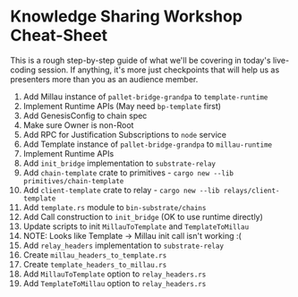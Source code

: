 # Knowledge Sharing Workshop Cheat-Sheet

This is a rough step-by-step guide of what we'll be covering in today's live-coding session. If
anything, it's more just checkpoints that will help us as presenters more than you as an audience
member.

1. Add Millau instance of `pallet-bridge-grandpa` to `template-runtime`
  1. Implement Runtime APIs (May need `bp-template` first)
  2. Add GenesisConfig to chain spec
  3. Make sure Owner is non-Root
1. Add RPC for Justification Subscriptions to `node` service
1. Add Template instance of `pallet-bridge-grandpa` to `millau-runtime`
  1. Implement Runtime APIs
1. Add `init_bridge` implementation to `substrate-relay`
  1. Add `chain-template` crate to primitives
    - `cargo new --lib primitives/chain-template`
  1. Add `client-template` crate to relay
    - `cargo new --lib relays/client-template`
  1. Add `template.rs` module to `bin-substrate/chains`
  1. Add Call construction to `init_bridge` (OK to use runtime directly)
  1. Update scripts to init `MillauToTemplate` and `TemplateToMillau`
  1. NOTE: Looks like Template -> Millau init call isn't working :(
1. Add `relay_headers` implementation to `substrate-relay`
  1. Create `millau_headers_to_template.rs`
  1. Create `template_headers_to_millau.rs`
  1. Add `MillauToTemplate` option to `relay_headers.rs`
  1. Add `TemplateToMillau` option to `relay_headers.rs`
